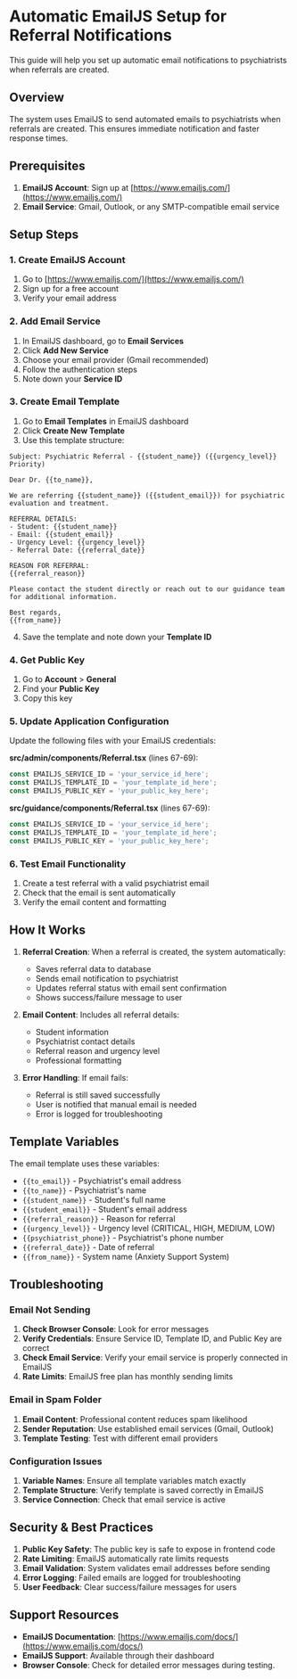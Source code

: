 #  Automatic EmailJS Setup for Referral Notifications

This guide will help you set up automatic email notifications to psychiatrists when referrals are created.

## Overview

The system uses EmailJS to send automated emails to psychiatrists when referrals are created. This ensures immediate notification and faster response times.

## Prerequisites

1. **EmailJS Account**: Sign up at [https://www.emailjs.com/](https://www.emailjs.com/)
2. **Email Service**: Gmail, Outlook, or any SMTP-compatible email service

## Setup Steps

### 1. Create EmailJS Account

1. Go to [https://www.emailjs.com/](https://www.emailjs.com/)
2. Sign up for a free account
3. Verify your email address

### 2. Add Email Service

1. In EmailJS dashboard, go to **Email Services**
2. Click **Add New Service**
3. Choose your email provider (Gmail recommended)
4. Follow the authentication steps
5. Note down your **Service ID**

### 3. Create Email Template

1. Go to **Email Templates** in EmailJS dashboard
2. Click **Create New Template**
3. Use this template structure:

```
Subject: Psychiatric Referral - {{student_name}} ({{urgency_level}} Priority)

Dear Dr. {{to_name}},

We are referring {{student_name}} ({{student_email}}) for psychiatric evaluation and treatment.

REFERRAL DETAILS:
- Student: {{student_name}}
- Email: {{student_email}}
- Urgency Level: {{urgency_level}}
- Referral Date: {{referral_date}}

REASON FOR REFERRAL:
{{referral_reason}}

Please contact the student directly or reach out to our guidance team for additional information.

Best regards,
{{from_name}}
```

4. Save the template and note down your **Template ID**

### 4. Get Public Key

1. Go to **Account** > **General**
2. Find your **Public Key**
3. Copy this key

### 5. Update Application Configuration

Update the following files with your EmailJS credentials:

**src/admin/components/Referral.tsx** (lines 67-69):
```typescript
const EMAILJS_SERVICE_ID = 'your_service_id_here';
const EMAILJS_TEMPLATE_ID = 'your_template_id_here';
const EMAILJS_PUBLIC_KEY = 'your_public_key_here';
```

**src/guidance/components/Referral.tsx** (lines 67-69):
```typescript
const EMAILJS_SERVICE_ID = 'your_service_id_here';
const EMAILJS_TEMPLATE_ID = 'your_template_id_here';
const EMAILJS_PUBLIC_KEY = 'your_public_key_here';
```

### 6. Test Email Functionality

1. Create a test referral with a valid psychiatrist email
2. Check that the email is sent automatically
3. Verify the email content and formatting

## How It Works

1. **Referral Creation**: When a referral is created, the system automatically:
   - Saves referral data to database
   - Sends email notification to psychiatrist
   - Updates referral status with email sent confirmation
   - Shows success/failure message to user

2. **Email Content**: Includes all referral details:
   - Student information
   - Psychiatrist contact details
   - Referral reason and urgency level
   - Professional formatting

3. **Error Handling**: If email fails:
   - Referral is still saved successfully
   - User is notified that manual email is needed
   - Error is logged for troubleshooting

## Template Variables

The email template uses these variables:

- `{{to_email}}` - Psychiatrist's email address
- `{{to_name}}` - Psychiatrist's name
- `{{student_name}}` - Student's full name
- `{{student_email}}` - Student's email address
- `{{referral_reason}}` - Reason for referral
- `{{urgency_level}}` - Urgency level (CRITICAL, HIGH, MEDIUM, LOW)
- `{{psychiatrist_phone}}` - Psychiatrist's phone number
- `{{referral_date}}` - Date of referral
- `{{from_name}}` - System name (Anxiety Support System)

## Troubleshooting

### Email Not Sending

1. **Check Browser Console**: Look for error messages
2. **Verify Credentials**: Ensure Service ID, Template ID, and Public Key are correct
3. **Check Email Service**: Verify your email service is properly connected in EmailJS
4. **Rate Limits**: EmailJS free plan has monthly sending limits

### Email in Spam Folder

1. **Email Content**: Professional content reduces spam likelihood
2. **Sender Reputation**: Use established email services (Gmail, Outlook)
3. **Template Testing**: Test with different email providers

### Configuration Issues

1. **Variable Names**: Ensure all template variables match exactly
2. **Template Structure**: Verify template is saved correctly in EmailJS
3. **Service Connection**: Check that email service is active

## Security & Best Practices

1. **Public Key Safety**: The public key is safe to expose in frontend code
2. **Rate Limiting**: EmailJS automatically rate limits requests
3. **Email Validation**: System validates email addresses before sending
4. **Error Logging**: Failed emails are logged for troubleshooting
5. **User Feedback**: Clear success/failure messages for users

## Support Resources

- **EmailJS Documentation**: [https://www.emailjs.com/docs/](https://www.emailjs.com/docs/)
- **EmailJS Support**: Available through their dashboard
- **Browser Console**: Check for detailed error messages during testing.
